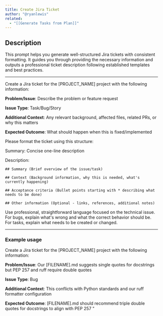 ```yaml
---
title: Create Jira Ticket
author: "@ryanlewis"
related:
  - "[[Generate Tasks from Plan]]"
---
```


## Description

This prompt helps you generate well-structured Jira tickets with consistent formatting. It guides you through providing the necessary information and outputs a professional ticket description following established templates and best practices.

---

Create a Jira ticket for the [PROJECT_NAME] project with the following information:

**Problem/Issue**: 
Describe the problem or feature request

**Issue Type**:
Task/Bug/Story

**Additional Context**: 
Any relevant background, affected files, related PRs, or why this matters

**Expected Outcome**:
What should happen when this is fixed/implemented

Please format the ticket using this structure:

Summary: Concise one-line description

Description:
```
## Summary (Brief overview of the issue/task)

## Context (Background information, why this is needed, what's currently happening)

## Acceptance criteria (Bullet points starting with * describing what needs to be done)

## Other information (Optional - links, references, additional notes)    
```

Use professional, straightforward language focused on the technical issue. For bugs, explain what's wrong and what the correct behavior should be. For tasks, explain what needs to be created or changed.

---

### Example usage

Create a Jira ticket for the [PROJECT_NAME] project with the following information:

**Problem/Issue**: 
Our [FILENAME].md suggests single quotes for docstrings but PEP 257 and ruff require double quotes

**Issue Type**: 
Bug

**Additional Context**: 
This conflicts with Python standards and our ruff formatter configuration

**Expected Outcome**: 
[FILENAME].md should recommend triple double quotes for docstrings to align with PEP 257
"